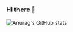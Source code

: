 ### Hi there 👋

![Anurag's GitHub stats](https://github-readme-stats.vercel.app/api?username=europani&count_private=true&show_icons=true)

